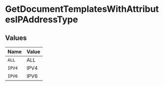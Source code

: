 # GetDocumentTemplatesWithAttributesIPAddressType


## Values

| Name   | Value  |
| ------ | ------ |
| `ALL`  | ALL    |
| `IPV4` | IPV4   |
| `IPV6` | IPV6   |